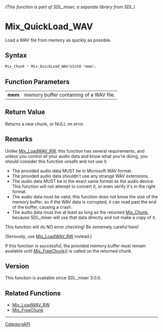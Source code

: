 ###### (This function is part of SDL_mixer, a separate library from SDL.)
# Mix_QuickLoad_WAV

Load a WAV file from memory as quickly as possible.

## Syntax

```c
Mix_Chunk * Mix_QuickLoad_WAV(Uint8 *mem);

```

## Function Parameters

|             |                                         |
| ----------- | --------------------------------------- |
| **mem**     | memory buffer containing of a WAV file. |

## Return Value

Returns a new chunk, or NULL on error.

## Remarks

Unlike [Mix_LoadWAV_RW](Mix_LoadWAV_RW.md), this function has several
requirements, and unless you control all your audio data and know what
you're doing, you should consider this function unsafe and not use it.

- The provided audio data MUST be in Microsoft WAV format.
- The provided audio data shouldn't use any strange WAV extensions.
- The audio data MUST be in the exact same format as the audio device. This
  function will not attempt to convert it, or even verify it's in the right
  format.
- The audio data must be valid; this function does not know the size of the
  memory buffer, so if the WAV data is corrupted, it can read past the end
  of the buffer, causing a crash.
- The audio data must live at least as long as the returned
  [Mix_Chunk](Mix_Chunk.md), because SDL_mixer will use that data directly and
  not make a copy of it.

This function will do NO error checking! Be extremely careful here!

(Seriously, use [Mix_LoadWAV_RW](Mix_LoadWAV_RW.md) instead.)

If this function is successful, the provided memory buffer must remain
available until [Mix_FreeChunk](Mix_FreeChunk.md)() is called on the returned
chunk.

## Version

This function is available since SDL_mixer 3.0.0.

## Related Functions

* [Mix_LoadWAV_RW](Mix_LoadWAV_RW.md)
* [Mix_FreeChunk](Mix_FreeChunk.md)

----
[CategoryAPI](CategoryAPI.md)
